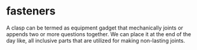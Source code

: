 # fasteners
A clasp can be termed as equipment gadget that mechanically joints or appends two or more questions together. We can place it at the end of the day like, all inclusive parts that are utilized for making non-lasting joints.
